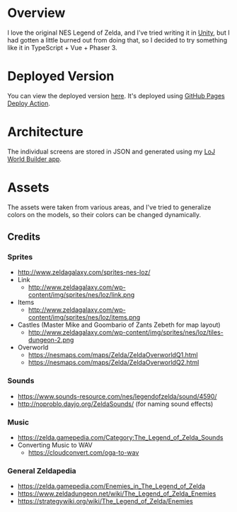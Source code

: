# Overview

I love the original NES Legend of Zelda, and I've tried writing it in [Unity](https://github.com/incutonez/ZeldaU), but I had gotten a little burned out from doing that, so I decided to try something like it in TypeScript + Vue + Phaser 3.

# Deployed Version

You can view the deployed version [here](https://incutonez.github.io/fabled-basin/).  It's deployed using [GitHub Pages Deploy Action](https://github.com/JamesIves/github-pages-deploy-action).

# Architecture

The individual screens are stored in JSON and generated using my [LoJ World Builder app](http://incutonez.github.io/Sandbox/#/game).

# Assets

The assets were taken from various areas, and I've tried to generalize colors on the models, so their colors can be changed dynamically.

## Credits

### Sprites
- http://www.zeldagalaxy.com/sprites-nes-loz/
- Link
  - http://www.zeldagalaxy.com/wp-content/img/sprites/nes/loz/link.png
- Items
  - http://www.zeldagalaxy.com/wp-content/img/sprites/nes/loz/items.png
- Castles (Master Mike and Goombario of Zants Zebeth for map layout)
  - http://www.zeldagalaxy.com/wp-content/img/sprites/nes/loz/tiles-dungeon-2.png
- Overworld
  - https://nesmaps.com/maps/Zelda/ZeldaOverworldQ1.html
  - https://nesmaps.com/maps/Zelda/ZeldaOverworldQ2.html

### Sounds

  - https://www.sounds-resource.com/nes/legendofzelda/sound/4590/
  - http://noproblo.dayjo.org/ZeldaSounds/ (for naming sound effects)

### Music

- https://zelda.gamepedia.com/Category:The_Legend_of_Zelda_Sounds
- Converting Music to WAV
  - https://cloudconvert.com/oga-to-wav

### General Zeldapedia

- https://zelda.gamepedia.com/Enemies_in_The_Legend_of_Zelda
- https://www.zeldadungeon.net/wiki/The_Legend_of_Zelda_Enemies
- https://strategywiki.org/wiki/The_Legend_of_Zelda/Enemies
